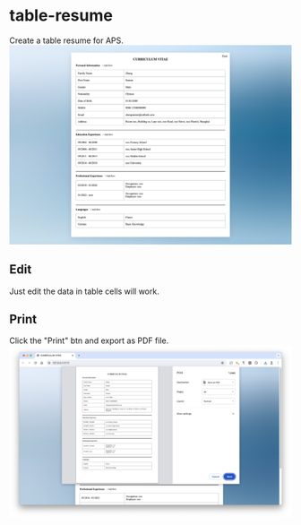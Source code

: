 # table-resume
Create a table resume for APS.
![](https://github.com/LynanBreeze/table-resume/blob/main/preview.jpg?raw=true)
## Edit
Just edit the data in table cells will work.

## Print
Click the "Print" btn and export as PDF file.
![](https://github.com/LynanBreeze/table-resume/blob/main/print.jpg?raw=true)
